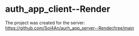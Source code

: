 # auth_app_client--Render

The project was created for the server:
https://github.com/Soi4An/aurh_app_server--Render/tree/main

